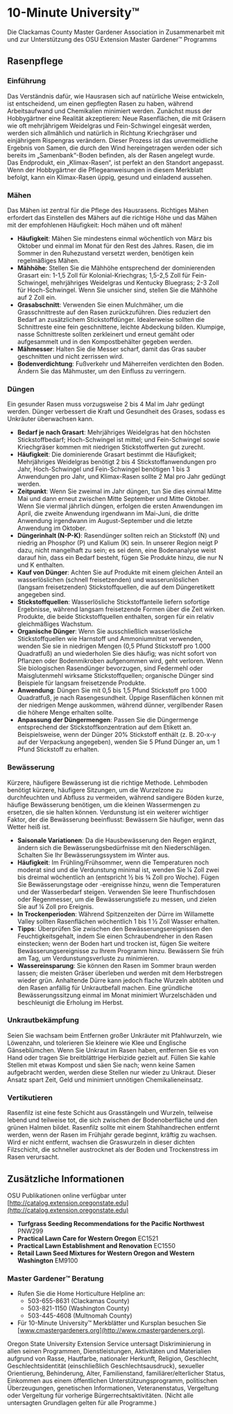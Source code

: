 # 10-Minute University™  
Die Clackamas County Master Gardener Association in Zusammenarbeit mit und zur Unterstützung des OSU Extension Master Gardener™ Programms  

## Rasenpflege  

### Einführung  
Das Verständnis dafür, wie Hausrasen sich auf natürliche Weise entwickeln, ist entscheidend, um einen gepflegten Rasen zu haben, während Arbeitsaufwand und Chemikalien minimiert werden. Zunächst muss der Hobbygärtner eine Realität akzeptieren: Neue Rasenflächen, die mit Gräsern wie oft mehrjährigem Weidelgras und Fein-Schwingel eingesät werden, werden sich allmählich und natürlich in Richtung Kriechgräser und einjährigem Rispengras verändern. Dieser Prozess ist das unvermeidliche Ergebnis von Samen, die durch den Wind hereingetragen werden oder sich bereits im „Samenbank“-Boden befinden, als der Rasen angelegt wurde. Das Endprodukt, ein „Klimax-Rasen“, ist perfekt an den Standort angepasst. Wenn der Hobbygärtner die Pflegeanweisungen in diesem Merkblatt befolgt, kann ein Klimax-Rasen üppig, gesund und einladend aussehen.  

### Mähen  
Das Mähen ist zentral für die Pflege des Hausrasens. Richtiges Mähen erfordert das Einstellen des Mähers auf die richtige Höhe und das Mähen mit der empfohlenen Häufigkeit: Hoch mähen und oft mähen!  

- **Häufigkeit**: Mähen Sie mindestens einmal wöchentlich von März bis Oktober und einmal im Monat für den Rest des Jahres. Rasen, die im Sommer in den Ruhezustand versetzt werden, benötigen kein regelmäßiges Mähen.  
- **Mähhöhe**: Stellen Sie die Mähhöhe entsprechend der dominierenden Grasart ein: 1-1,5 Zoll für Kolonial-Kriechgras; 1,5-2,5 Zoll für Fein-Schwingel, mehrjähriges Weidelgras und Kentucky Bluegrass; 2-3 Zoll für Hoch-Schwingel. Wenn Sie unsicher sind, stellen Sie die Mähhöhe auf 2 Zoll ein.  
- **Grasabschnitt**: Verwenden Sie einen Mulchmäher, um die Grasschnittreste auf den Rasen zurückzuführen. Dies reduziert den Bedarf an zusätzlichem Stickstoffdünger. Idealerweise sollten die Schnittreste eine fein geschnittene, leichte Abdeckung bilden. Klumpige, nasse Schnittreste sollten zerkleinert und erneut gemäht oder aufgesammelt und in den Kompostbehälter gegeben werden.  
- **Mähmesser**: Halten Sie die Messer scharf, damit das Gras sauber geschnitten und nicht zerrissen wird.  
- **Bodenverdichtung**: Fußverkehr und Mäherreifen verdichten den Boden. Ändern Sie das Mähmuster, um den Einfluss zu verringern.  

### Düngen  
Ein gesunder Rasen muss vorzugsweise 2 bis 4 Mal im Jahr gedüngt werden. Dünger verbessert die Kraft und Gesundheit des Grases, sodass es Unkräuter überwachsen kann.  

- **Bedarf je nach Grasart**: Mehrjähriges Weidelgras hat den höchsten Stickstoffbedarf; Hoch-Schwingel ist mittel; und Fein-Schwingel sowie Kriechgräser kommen mit niedrigen Stickstoffwerten gut zurecht.  
- **Häufigkeit**: Die dominierende Grasart bestimmt die Häufigkeit; Mehrjähriges Weidelgras benötigt 2 bis 4 Stickstoffanwendungen pro Jahr, Hoch-Schwingel und Fein-Schwingel benötigen 1 bis 3 Anwendungen pro Jahr, und Klimax-Rasen sollte 2 Mal pro Jahr gedüngt werden.  
- **Zeitpunkt**: Wenn Sie zweimal im Jahr düngen, tun Sie dies einmal Mitte Mai und dann erneut zwischen Mitte September und Mitte Oktober. Wenn Sie viermal jährlich düngen, erfolgen die ersten Anwendungen im April, die zweite Anwendung irgendwann im Mai-Juni, die dritte Anwendung irgendwann im August-September und die letzte Anwendung im Oktober.  
- **Düngerinhalt (N-P-K)**: Rasendünger sollten reich an Stickstoff (N) und niedrig an Phosphor (P) und Kalium (K) sein. In unserer Region neigt P dazu, nicht mangelhaft zu sein; es sei denn, eine Bodenanalyse weist darauf hin, dass ein Bedarf besteht, fügen Sie Produkte hinzu, die nur N und K enthalten.  
- **Kauf von Dünger**: Achten Sie auf Produkte mit einem gleichen Anteil an wasserlöslichen (schnell freisetzenden) und wasserunlöslichen (langsam freisetzenden) Stickstoffquellen, die auf dem Düngeretikett angegeben sind.  
- **Stickstoffquellen**: Wasserlösliche Stickstoffanteile liefern sofortige Ergebnisse, während langsam freisetzende Formen über die Zeit wirken. Produkte, die beide Stickstoffquellen enthalten, sorgen für ein relativ gleichmäßiges Wachstum.  
- **Organische Dünger**: Wenn Sie ausschließlich wasserlösliche Stickstoffquellen wie Harnstoff und Ammoniumnitrat verwenden, wenden Sie sie in niedrigen Mengen (0,5 Pfund Stickstoff pro 1.000 Quadratfuß) an und wiederholen Sie dies häufig; was nicht sofort von Pflanzen oder Bodenmikroben aufgenommen wird, geht verloren. Wenn Sie biologischen Rasendünger bevorzugen, sind Federmehl oder Maisglutenmehl wirksame Stickstoffquellen; organische Dünger sind Beispiele für langsam freisetzende Produkte.  
- **Anwendung**: Düngen Sie mit 0,5 bis 1,5 Pfund Stickstoff pro 1.000 Quadratfuß, je nach Rasengesundheit. Üppige Rasenflächen können mit der niedrigen Menge auskommen, während dünner, vergilbender Rasen die höhere Menge erhalten sollte.  
- **Anpassung der Düngermengen**: Passen Sie die Düngermenge entsprechend der Stickstoffkonzentration auf dem Etikett an. Beispielsweise, wenn der Dünger 20% Stickstoff enthält (z. B. 20-x-y auf der Verpackung angegeben), wenden Sie 5 Pfund Dünger an, um 1 Pfund Stickstoff zu erhalten.  

### Bewässerung  
Kürzere, häufigere Bewässerung ist die richtige Methode. Lehmboden benötigt kürzere, häufigere Sitzungen, um die Wurzelzone zu durchfeuchten und Abfluss zu vermeiden, während sandigere Böden kurze, häufige Bewässerung benötigen, um die kleinen Wassermengen zu ersetzen, die sie halten können. Verdunstung ist ein weiterer wichtiger Faktor, der die Bewässerung beeinflusst: Bewässern Sie häufiger, wenn das Wetter heiß ist.  

- **Saisonale Variationen**: Da die Hausbewässerung den Regen ergänzt, ändern sich die Bewässerungsbedürfnisse mit den Niederschlägen. Schalten Sie Ihr Bewässerungssystem im Winter aus.  
- **Häufigkeit**: Im Frühling/Frühsommer, wenn die Temperaturen noch moderat sind und die Verdunstung minimal ist, wenden Sie ¼ Zoll zwei bis dreimal wöchentlich an (entspricht ½ bis ¾ Zoll pro Woche). Fügen Sie Bewässerungstage oder -ereignisse hinzu, wenn die Temperaturen und der Wasserbedarf steigen. Verwenden Sie leere Thunfischdosen oder Regenmesser, um die Bewässerungstiefe zu messen, und zielen Sie auf ¼ Zoll pro Ereignis.  
- **In Trockenperioden**: Während Spitzenzeiten der Dürre im Willamette Valley sollten Rasenflächen wöchentlich 1 bis 1 ½ Zoll Wasser erhalten.  
- **Tipps**: Überprüfen Sie zwischen den Bewässerungsereignissen den Feuchtigkeitsgehalt, indem Sie einen Schraubendreher in den Rasen einstecken; wenn der Boden hart und trocken ist, fügen Sie weitere Bewässerungsereignisse zu Ihrem Programm hinzu. Bewässern Sie früh am Tag, um Verdunstungsverluste zu minimieren.  
- **Wassereinsparung**: Sie können den Rasen im Sommer braun werden lassen; die meisten Gräser überleben und werden mit dem Herbstregen wieder grün. Anhaltende Dürre kann jedoch flache Wurzeln abtöten und den Rasen anfällig für Unkrautbefall machen. Eine gründliche Bewässerungssitzung einmal im Monat minimiert Wurzelschäden und beschleunigt die Erholung im Herbst.  

### Unkrautbekämpfung  
Seien Sie wachsam beim Entfernen großer Unkräuter mit Pfahlwurzeln, wie Löwenzahn, und tolerieren Sie kleinere wie Klee und Englische Gänseblümchen. Wenn Sie Unkraut im Rasen haben, entfernen Sie es von Hand oder tragen Sie breitblättrige Herbizide gezielt auf. Füllen Sie kahle Stellen mit etwas Kompost und säen Sie nach; wenn keine Samen aufgebracht werden, werden diese Stellen nur wieder zu Unkraut. Dieser Ansatz spart Zeit, Geld und minimiert unnötigen Chemikalieneinsatz.  

### Vertikutieren  
Rasenfilz ist eine feste Schicht aus Grasstängeln und Wurzeln, teilweise lebend und teilweise tot, die sich zwischen der Bodenoberfläche und den grünen Halmen bildet. Rasenfilz sollte mit einem Stahlhandrechen entfernt werden, wenn der Rasen im Frühjahr gerade beginnt, kräftig zu wachsen. Wird er nicht entfernt, wachsen die Graswurzeln in dieser dichten Filzschicht, die schneller austrocknet als der Boden und Trockenstress im Rasen verursacht.  

## Zusätzliche Informationen  
OSU Publikationen online verfügbar unter [http://catalog.extension.oregonstate.edu](http://catalog.extension.oregonstate.edu)  
- **Turfgrass Seeding Recommendations for the Pacific Northwest** PNW299  
- **Practical Lawn Care for Western Oregon** EC1521  
- **Practical Lawn Establishment and Renovation** EC1550  
- **Retail Lawn Seed Mixtures for Western Oregon and Western Washington** EM9100  

### Master Gardener™ Beratung  
- Rufen Sie die Home Horticulture Helpline an:  
  - 503-655-8631 (Clackamas County)  
  - 503-821-1150 (Washington County)  
  - 503-445-4608 (Multnomah County)  
- Für 10-Minute University™ Merkblätter und Kursplan besuchen Sie [www.cmastergardeners.org](http://www.cmastergardeners.org).  

Oregon State University Extension Service untersagt Diskriminierung in allen seinen Programmen, Dienstleistungen, Aktivitäten und Materialien aufgrund von Rasse, Hautfarbe, nationaler Herkunft, Religion, Geschlecht, Geschlechtsidentität (einschließlich Geschlechtsausdruck), sexueller Orientierung, Behinderung, Alter, Familienstand, familiärer/elterlicher Status, Einkommen aus einem öffentlichen Unterstützungsprogramm, politischen Überzeugungen, genetischen Informationen, Veteranenstatus, Vergeltung oder Vergeltung für vorherige Bürgerrechtsaktivitäten. (Nicht alle untersagten Grundlagen gelten für alle Programme.)